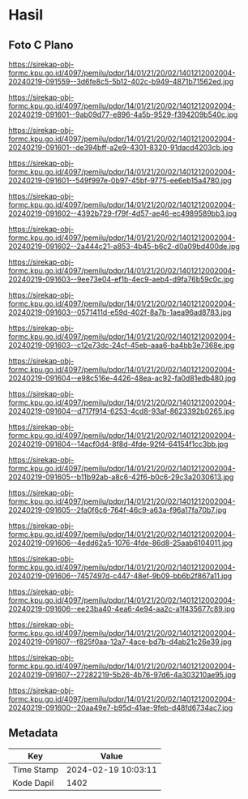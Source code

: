 # Hasil

## Foto C Plano

https://sirekap-obj-formc.kpu.go.id/4097/pemilu/pdpr/14/01/21/20/02/1401212002004-20240219-091559--3d6fe8c5-5b12-402c-b949-4871b71562ed.jpg

https://sirekap-obj-formc.kpu.go.id/4097/pemilu/pdpr/14/01/21/20/02/1401212002004-20240219-091601--9ab09d77-e896-4a5b-9529-f394209b540c.jpg

https://sirekap-obj-formc.kpu.go.id/4097/pemilu/pdpr/14/01/21/20/02/1401212002004-20240219-091601--de394bff-a2e9-4301-8320-91dacd4203cb.jpg

https://sirekap-obj-formc.kpu.go.id/4097/pemilu/pdpr/14/01/21/20/02/1401212002004-20240219-091601--549f997e-0b97-45bf-9775-ee6eb15a4780.jpg

https://sirekap-obj-formc.kpu.go.id/4097/pemilu/pdpr/14/01/21/20/02/1401212002004-20240219-091602--4392b729-f79f-4d57-ae46-ec4989589bb3.jpg

https://sirekap-obj-formc.kpu.go.id/4097/pemilu/pdpr/14/01/21/20/02/1401212002004-20240219-091602--2a444c21-a853-4b45-b6c2-d0a09bd400de.jpg

https://sirekap-obj-formc.kpu.go.id/4097/pemilu/pdpr/14/01/21/20/02/1401212002004-20240219-091603--9ee73e04-ef1b-4ec9-aeb4-d9fa76b59c0c.jpg

https://sirekap-obj-formc.kpu.go.id/4097/pemilu/pdpr/14/01/21/20/02/1401212002004-20240219-091603--0571411d-e59d-402f-8a7b-1aea96ad8783.jpg

https://sirekap-obj-formc.kpu.go.id/4097/pemilu/pdpr/14/01/21/20/02/1401212002004-20240219-091603--c12e73dc-24cf-45eb-aaa6-ba4bb3e7368e.jpg

https://sirekap-obj-formc.kpu.go.id/4097/pemilu/pdpr/14/01/21/20/02/1401212002004-20240219-091604--e98c516e-4426-48ea-ac92-fa0d81edb480.jpg

https://sirekap-obj-formc.kpu.go.id/4097/pemilu/pdpr/14/01/21/20/02/1401212002004-20240219-091604--d717f914-6253-4cd8-93af-8623392b0265.jpg

https://sirekap-obj-formc.kpu.go.id/4097/pemilu/pdpr/14/01/21/20/02/1401212002004-20240219-091604--14acf0d4-8f8d-4fde-92f4-64154f1cc3bb.jpg

https://sirekap-obj-formc.kpu.go.id/4097/pemilu/pdpr/14/01/21/20/02/1401212002004-20240219-091605--b11b92ab-a8c6-42f6-b0c6-29c3a2030613.jpg

https://sirekap-obj-formc.kpu.go.id/4097/pemilu/pdpr/14/01/21/20/02/1401212002004-20240219-091605--2fa0f6c6-764f-46c9-a63a-f96a17fa70b7.jpg

https://sirekap-obj-formc.kpu.go.id/4097/pemilu/pdpr/14/01/21/20/02/1401212002004-20240219-091606--4edd62a5-1076-4fde-86d8-25aab6104011.jpg

https://sirekap-obj-formc.kpu.go.id/4097/pemilu/pdpr/14/01/21/20/02/1401212002004-20240219-091606--7457497d-c447-48ef-9b09-bb6b2f867a11.jpg

https://sirekap-obj-formc.kpu.go.id/4097/pemilu/pdpr/14/01/21/20/02/1401212002004-20240219-091606--ee23ba40-4ea6-4e94-aa2c-a1f435677c89.jpg

https://sirekap-obj-formc.kpu.go.id/4097/pemilu/pdpr/14/01/21/20/02/1401212002004-20240219-091607--f825f0aa-12a7-4ace-bd7b-d4ab21c26e39.jpg

https://sirekap-obj-formc.kpu.go.id/4097/pemilu/pdpr/14/01/21/20/02/1401212002004-20240219-091607--27282219-5b26-4b76-97d6-4a303210ae95.jpg

https://sirekap-obj-formc.kpu.go.id/4097/pemilu/pdpr/14/01/21/20/02/1401212002004-20240219-091600--20aa49e7-b95d-41ae-9feb-d48fd6734ac7.jpg


## Metadata

| Key        | Value               |
| ---------- | ------------------- |
| Time Stamp | 2024-02-19 10:03:11 |
| Kode Dapil | 1402                |



